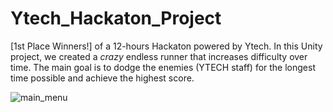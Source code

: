 # Ytech_Hackaton_Project
[1st Place Winners!] of a 12-hours Hackaton powered by Ytech. 
In this Unity project, we created a *crazy* endless runner that increases difficulty over time. 
The main goal is to dodge the enemies (YTECH staff) for the longest time possible and achieve the highest score.

![main_menu](https://user-images.githubusercontent.com/72517314/200356672-f956bae1-ee05-4c5f-a6cd-3d5830e62916.png)

